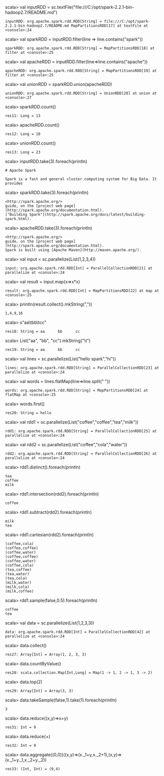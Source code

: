 scala> val inputRDD = sc.textFile("file:///C:/opt/spark-2.2.1-bin-hadoop2.7/README.md")
~~~
inputRDD: org.apache.spark.rdd.RDD[String] = file:///C:/opt/spark-2.2.1-bin-hadoop2.7/README.md MapPartitionsRDD[17] at textFile at <console>:24
~~~
scala> val sparkRDD = inputRDD.filter(line => line.contains("spark"))
~~~
sparkRDD: org.apache.spark.rdd.RDD[String] = MapPartitionsRDD[18] at filter at <console>:25
~~~
scala> val apacheRDD = inputRDD.filter(line=>line.contains("apache"))
~~~
apacheRDD: org.apache.spark.rdd.RDD[String] = MapPartitionsRDD[19] at filter at <console>:25
~~~
scala> val unionRDD = sparkRDD.union(apacheRDD)
~~~
unionRDD: org.apache.spark.rdd.RDD[String] = UnionRDD[20] at union at <console>:27
~~~
scala> sparkRDD.count()
~~~
res11: Long = 13
~~~
scala> apacheRDD.count()
~~~
res12: Long = 10
~~~
scala> unionRDD.count()
~~~
res13: Long = 23
~~~
scala> inputRDD.take(3).foreach(println)
~~~
# Apache Spark

Spark is a fast and general cluster computing system for Big Data. It provides
~~~
scala> sparkRDD.take(3).foreach(println)
~~~
<http://spark.apache.org/>
guide, on the [project web page](http://spark.apache.org/documentation.html).
["Building Spark"](http://spark.apache.org/docs/latest/building-spark.html).
~~~
scala> apacheRDD.take(3).foreach(println)
~~~
<http://spark.apache.org/>
guide, on the [project web page](http://spark.apache.org/documentation.html).
Spark is built using [Apache Maven](http://maven.apache.org/).
~~~
scala> val input = sc.parallelize(List(1,2,3,4))
~~~
input: org.apache.spark.rdd.RDD[Int] = ParallelCollectionRDD[21] at parallelize at <console>:24
~~~
scala> val result = input.map(x=>x*x)
~~~
result: org.apache.spark.rdd.RDD[Int] = MapPartitionsRDD[22] at map at <console>:25
~~~
scala> println(result.collect().mkString(","))
~~~
1,4,9,16
~~~
scala> s"aa\tbb\tcc"
~~~
res18: String = aa      bb      cc
~~~
scala> List("aa", "bb", "cc").mkString("\t")
~~~
res19: String = aa      bb      cc
~~~
scala> val lines = sc.parallelize(List("hello spark","hi"))
~~~
lines: org.apache.spark.rdd.RDD[String] = ParallelCollectionRDD[23] at parallelize at <console>:24
~~~
scala> val words = lines.flatMap(line=>line.split(" "))
~~~
words: org.apache.spark.rdd.RDD[String] = MapPartitionsRDD[24] at flatMap at <console>:25
~~~
scala> words.first()
~~~
res20: String = hello
~~~
scala> val rdd1 = sc.parallelize(List("coffee","coffee","tea","milk"))
~~~
rdd1: org.apache.spark.rdd.RDD[String] = ParallelCollectionRDD[25] at parallelize at <console>:24
~~~
scala> val rdd2 = sc.parallelize(List("coffee","cola","water"))
~~~
rdd2: org.apache.spark.rdd.RDD[String] = ParallelCollectionRDD[26] at parallelize at <console>:24
~~~
scala> rdd1.distinct().foreach(println)
~~~
tea
coffee
milk
~~~
scala> rdd1.intersection(rdd2).foreach(println)
~~~
coffee
~~~
scala> rdd1.subtract(rdd2).foreach(println)
~~~
milk
tea
~~~
scala> rdd1.cartesian(rdd2).foreach(println)
~~~
(coffee,cola)
(coffee,coffee)
(coffee,water)
(coffee,coffee)
(coffee,water)
(coffee,cola)
(tea,coffee)
(tea,water)
(tea,cola)
(milk,water)
(milk,cola)
(milk,coffee)
~~~
scala> rdd1.sample(false,0.5).foreach(println)
~~~
coffee
tea
~~~
scala> val data = sc.parallelize(List(1,2,3,3))
~~~
data: org.apache.spark.rdd.RDD[Int] = ParallelCollectionRDD[42] at parallelize at <console>:24
~~~
scala> data.collect()
~~~
res27: Array[Int] = Array(1, 2, 3, 3)
~~~
scala> data.countByValue()
~~~
res28: scala.collection.Map[Int,Long] = Map(1 -> 1, 2 -> 1, 3 -> 2)
~~~
scala> data.top(2)
~~~
res29: Array[Int] = Array(3, 3)
~~~
scala> data.takeSample(false,1).take(1).foreach(println)
~~~
3
~~~
scala> data.reduce((x,y)=>x+y)
~~~
res31: Int = 9
~~~
scala> data.reduce(_+_)
~~~
res32: Int = 9
~~~
scala> data.aggregate((0,0))((x,y)=>(x._1+y,x._2+1),(x,y)=>(x._1+y._1,x._2+y._2))
~~~
res33: (Int, Int) = (9,4)
~~~
